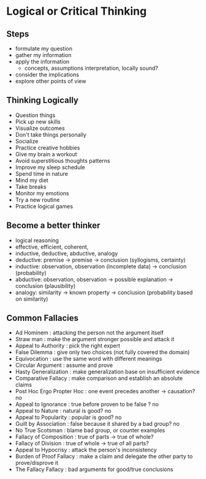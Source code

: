 # Logical or Critical Thinking


## Steps

- formulate my question
- gather my information
- apply the information
  - concepts, assumptions interpretation, locally sound?
- consider the implications
- explore other points of view

## Thinking Logically

- Question things
- Pick up new skills 
- Visualize outcomes
- Don't take things personally
- Socialize 
- Practice creative hobbies 
- Give my brain a workout 
- Avoid superstitious thoughts patterns 
- Improve my sleep schedule 
- Spend time in nature 
- Mind my diet 
- Take breaks 
- Monitor my emotions 
- Try a new routine 
- Practice logical games 

## Become a better thinker

- logical reasoning
- effective, efficient, coherent, 
- inductive, deductive, abductive, analogy
- deductive: premise -> premise -> conclusion (syllogisms, certainty)
- inductive: observation, observation (incomplete data) -> conclusion  (probability)
- abductive: observation, observation -> possible explanation -> conclusion (plausibility)
- analogy: similarity -> known property -> conclusion (probability based on similarity) 

## Common Fallacies

- Ad Hominem : attacking the person not the argument itself
- Straw man : make the argument stronger possible and attack it
- Appeal to Authority : pick the right expert 
- False Dilemma : give only two choices (not fully covered the domain)
- Equivocation : use the same word with different meanings
- Circular Argument : assume and prove
- Hasty Generalization : make generalization base on insufficient evidence 
- Comparative Fallacy : make comparison and establish an absolute claims
- Post Hoc Ergo Propter Hoc : one event precedes another -> causation? no
- Appeal to Ignorance : true before proven to be false ? no
- Appeal to Nature : natural is good? no
- Appeal to Popularity : popular is good? no 
- Guilt by Association : false because it shared by a bad group? no
- No True Scotsman : blame bad group, or counter examples
- Fallacy of Composition : true of parts -> true of whole?
- Fallacy of Division : true of whole -> true of all parts?
- Appeal to Hypocrisy : attack the person's inconsistency
- Burden of Proof Fallacy : make a claim and delegate the other party to prove/disprove it
- The Fallacy Fallacy : bad arguments for good/true conclusions
